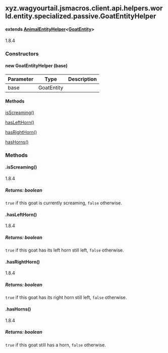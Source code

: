 

xyz.wagyourtail.jsmacros.client.api.helpers.world.entity.specialized.passive.GoatEntityHelper
---------------------------------------------------------------------------------------------

#### extends [AnimalEntityHelper](1.9.2/xyz/wagyourtail/jsmacros/client/api/helpers/world/entity/specialized/passive/AnimalEntityHelper.html)<[GoatEntity](https://wagyourtail.xyz/Projects/MinecraftMappingViewer/App?mapping=INTERMEDIARY,YARN&version=1.20.5&search=net/minecraft/entity/passive/GoatEntity)>

1.8.4

### Constructors

#### new GoatEntityHelper (base)

| Parameter | Type | Description |
|---|---|---|
| base | GoatEntity |  |



#### Methods

[isScreaming()](#isScreaming-)


[hasLeftHorn()](#hasLeftHorn-)


[hasRightHorn()](#hasRightHorn-)


[hasHorns()](#hasHorns-)



### Methods

#### .isScreaming()

1.8.4


##### Returns: boolean

`true` if this goat is currently screaming, `false` otherwise.



#### .hasLeftHorn()

1.8.4


##### Returns: boolean

`true` if this goat has its left horn still left, `false` otherwise.



#### .hasRightHorn()

1.8.4


##### Returns: boolean

`true` if this goat has its right horn still left, `false` otherwise.



#### .hasHorns()

1.8.4


##### Returns: boolean

`true` if this goat still has a horn, `false` otherwise.




